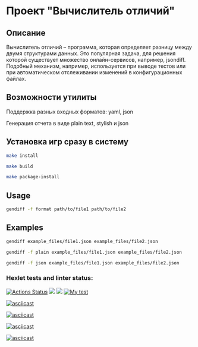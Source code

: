 # Проект "Вычислитель отличий" 


## Описание
Вычислитель отличий – программа, которая определяет разницу между двумя структурами данных. Это популярная задача, для решения которой существует множество онлайн-сервисов, например, jsondiff. Подобный механизм, например, используется при выводе тестов или при автоматическом отслеживании изменений в конфигурационных файлах.

## Возможности утилиты
Поддержка разных входных форматов: yaml, json

Генерация отчета в виде plain text, stylish и json

## Установка игр сразу в систему

```sh
make install
```
```sh
make build
```
```sh
make package-install
```
## Usage

```sh
gendiff -f format path/to/file1 path/to/file2
```
## Examples
```sh
gendiff example_files/file1.json example_files/file2.json
```
```sh
gendiff -f plain example_files/file1.json example_files/file2.json
```
```sh
gendiff -f json example_files/file1.json example_files/file2.json
```

### Hexlet tests and linter status:
[![Actions Status](https://github.com/NevermoreKatana/python-project-50/workflows/hexlet-check/badge.svg)](https://github.com/NevermoreKatana/python-project-50/actions) <a href="https://codeclimate.com/github/NevermoreKatana/python-project-50/maintainability"><img src="https://api.codeclimate.com/v1/badges/dab58b38c4e5848d84b2/maintainability" /></a> <a href="https://codeclimate.com/github/NevermoreKatana/python-project-50/test_coverage"><img src="https://api.codeclimate.com/v1/badges/dab58b38c4e5848d84b2/test_coverage" /></a> [![My test](https://github.com/NevermoreKatana/python-project-50/actions/workflows/python-app.yml/badge.svg)](https://github.com/NevermoreKatana/python-project-50/actions/workflows/python-app.yml)

[![asciicast](https://asciinema.org/a/DWVtWVXc96utrDKMabUw4YTK9.svg)](https://asciinema.org/a/DWVtWVXc96utrDKMabUw4YTK9)

[![asciicast](https://asciinema.org/a/77lfdli1lAZGxT2bQBHXxohpU.svg)](https://asciinema.org/a/77lfdli1lAZGxT2bQBHXxohpU)

[![asciicast](https://asciinema.org/a/3gBnHcFm5qO0Oog7dh66pRtSR.svg)](https://asciinema.org/a/3gBnHcFm5qO0Oog7dh66pRtSR)

[![asciicast](https://asciinema.org/a/98KVxJYSDjDOarm5CBOo7xAsm.svg)](https://asciinema.org/a/98KVxJYSDjDOarm5CBOo7xAsm)
